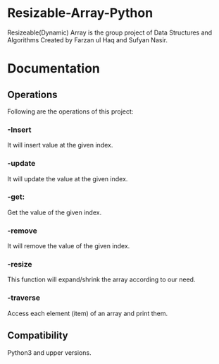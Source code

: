 # Resizable-Array-Python

Resizeable(Dynamic) Array is the group project of Data Structures and Algorithms
Created by Farzan ul Haq and Sufyan Nasir.

# Documentation

## Operations
Following are the operations of this project:

### -Insert
It will insert value at the given index.

### -update
It will update the value at the given index.

### -get:
Get the value of the given index.

### -remove
It will remove the value of the given index.

### -resize
This function will expand/shrink the array according to our need.

### -traverse
Access each element (item) of an array and print them.

## Compatibility
Python3 and upper versions.

